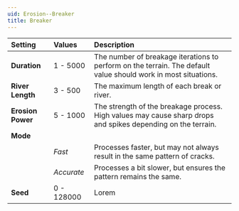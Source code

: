```yaml
---
uid: Erosion--Breaker
title: Breaker
---
```


| Setting           | Values     | Description |
| :---------------- | :--------- | :---------- |
| **Duration**      | 1 - 5000   | The number of breakage iterations to perform on the terrain. The default value should work in most situations. |
| **River Length**  | 3 - 500    | The maximum length of each break or river. |
| **Erosion Power** | 5 - 1000   | The strength of the breakage process. High values may cause sharp drops and spikes depending on the terrain. |
| **Mode**          |            |
|                   | *Fast*     | Processes faster, but may not always result in the same pattern of cracks. |
|                   | *Accurate* | Processes a bit slower, but ensures the pattern remains the same. |
| **Seed**          | 0 - 128000 | Lorem |



